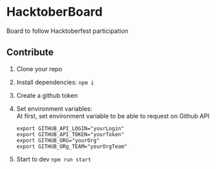 # HacktoberBoard

Board to follow Hacktoberfest participation

## Contribute

1. Clone your repo
2. Install dependencies: `npm i`
3. Create a github token
4. Set environment variables:  
   At first, set environment variable to be able to request on Github API

   ```
   export GITHUB_API_LOGIN="yourLogin"
   export GITHUB_API_TOKEN="yourToken"
   export GITHUB_ORG="yourOrg"
   export GITHUB_ORg_TEAM="yourOrgTeam"
   ```
5. Start to dev `npm run start`
